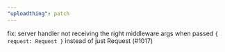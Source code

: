 ```yaml
---
"uploadthing": patch
---
```


fix: server handler not receiving the right middleware args when passed `{ request: Request }` instead of just Request (#1017)
